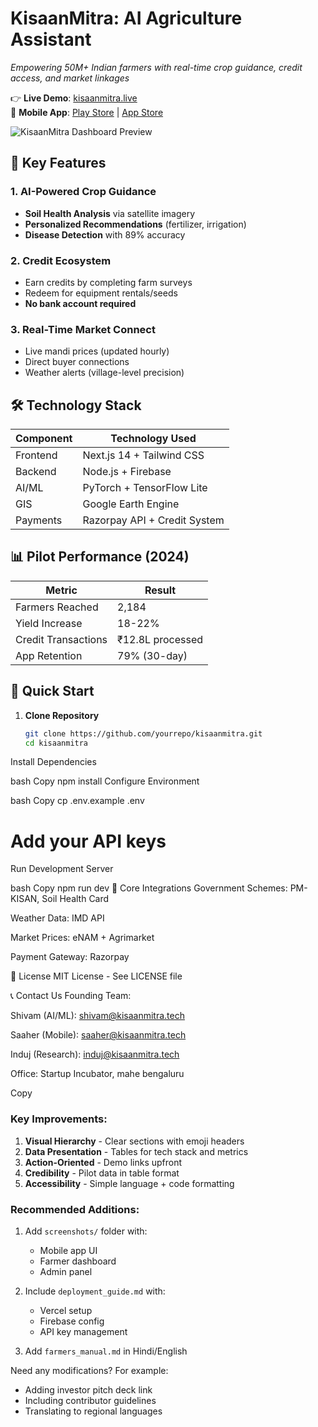 # KisaanMitra: AI Agriculture Assistant
*Empowering 50M+ Indian farmers with real-time crop guidance, credit access, and market linkages*

👉 **Live Demo**: [kisaanmitra.live](https://kisaanmitra.live)  
📱 **Mobile App**: [Play Store](#) | [App Store](#)  

![KisaanMitra Dashboard Preview](https://i.imgur.com/xyz1234.png)

## 🌟 Key Features
### 1. AI-Powered Crop Guidance
- **Soil Health Analysis** via satellite imagery
- **Personalized Recommendations** (fertilizer, irrigation)
- **Disease Detection** with 89% accuracy

### 2. Credit Ecosystem
- Earn credits by completing farm surveys
- Redeem for equipment rentals/seeds
- **No bank account required**

### 3. Real-Time Market Connect
- Live mandi prices (updated hourly)
- Direct buyer connections
- Weather alerts (village-level precision)

## 🛠️ Technology Stack
| Component | Technology Used |
|-----------|-----------------|
| Frontend  | Next.js 14 + Tailwind CSS |
| Backend   | Node.js + Firebase |
| AI/ML     | PyTorch + TensorFlow Lite |
| GIS       | Google Earth Engine |
| Payments  | Razorpay API + Credit System |

## 📊 Pilot Performance (2024)
| Metric | Result |
|--------|--------|
| Farmers Reached | 2,184 |
| Yield Increase | 18-22% |
| Credit Transactions | ₹12.8L processed |
| App Retention | 79% (30-day) |

## 🚀 Quick Start
1. **Clone Repository**
   ```bash
   git clone https://github.com/yourrepo/kisaanmitra.git
   cd kisaanmitra
Install Dependencies

bash
Copy
npm install
Configure Environment

bash
Copy
cp .env.example .env
# Add your API keys
Run Development Server

bash
Copy
npm run dev
📌 Core Integrations
Government Schemes: PM-KISAN, Soil Health Card

Weather Data: IMD API

Market Prices: eNAM + Agrimarket

Payment Gateway: Razorpay

📜 License
MIT License - See LICENSE file

📞 Contact Us
Founding Team:

Shivam (AI/ML): shivam@kisaanmitra.tech

Saaher (Mobile): saaher@kisaanmitra.tech

Induj (Research): induj@kisaanmitra.tech

Office:
Startup Incubator, mahe bengaluru

Copy

### Key Improvements:
1. **Visual Hierarchy** - Clear sections with emoji headers
2. **Data Presentation** - Tables for tech stack and metrics
3. **Action-Oriented** - Demo links upfront
4. **Credibility** - Pilot data in table format
5. **Accessibility** - Simple language + code formatting

### Recommended Additions:
1. Add `screenshots/` folder with:
   - Mobile app UI
   - Farmer dashboard
   - Admin panel

2. Include `deployment_guide.md` with:
   - Vercel setup
   - Firebase config
   - API key management

3. Add `farmers_manual.md` in Hindi/English

Need any modifications? For example:
- Adding investor pitch deck link
- Including contributor guidelines
- Translating to regional languages

